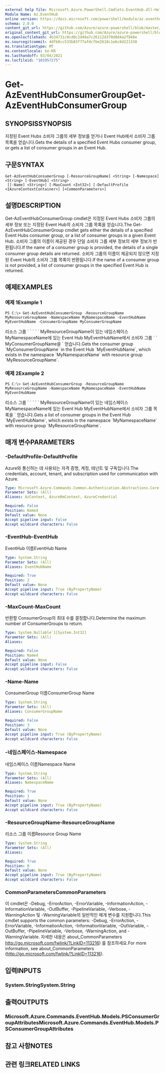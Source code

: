 ```yaml
---
external help file: Microsoft.Azure.PowerShell.Cmdlets.EventHub.dll-Help.xml
Module Name: Az.EventHub
online version: https://docs.microsoft.com/powershell/module/az.eventhub/get-azeventhubconsumergroup
schema: 2.0.0
content_git_url: https://github.com/Azure/azure-powershell/blob/master/src/EventHub/EventHub/help/Get-AzEventHubConsumerGroup.md
original_content_git_url: https://github.com/Azure/azure-powershell/blob/master/src/EventHub/EventHub/help/Get-AzEventHubConsumerGroup.md
ms.openlocfilehash: 4b34731c0cd0c2d49a7c26112d370d8d4a2f948e
ms.sourcegitcommit: 4dfb0cc533b83f77afdcfbe2618c1e6c8d221330
ms.translationtype: MT
ms.contentlocale: ko-KR
ms.lasthandoff: 03/04/2021
ms.locfileid: "101957275"
---
```

# <span data-ttu-id="b930f-101">Get-AzEventHubConsumerGroup</span><span class="sxs-lookup"><span data-stu-id="b930f-101">Get-AzEventHubConsumerGroup</span></span>

## <span data-ttu-id="b930f-102">SYNOPSIS</span><span class="sxs-lookup"><span data-stu-id="b930f-102">SYNOPSIS</span></span>
<span data-ttu-id="b930f-103">지정된 Event Hubs 소비자 그룹의 세부 정보를 얻거나 Event Hub에서 소비자 그룹 목록을 얻습니다.</span><span class="sxs-lookup"><span data-stu-id="b930f-103">Gets the details of a specified Event Hubs consumer group, or gets a list of consumer groups in an Event Hub.</span></span>

## <span data-ttu-id="b930f-104">구문</span><span class="sxs-lookup"><span data-stu-id="b930f-104">SYNTAX</span></span>

```
Get-AzEventHubConsumerGroup [-ResourceGroupName] <String> [-Namespace] <String> [-EventHub] <String>
 [[-Name] <String>] [-MaxCount <Int32>] [-DefaultProfile <IAzureContextContainer>] [<CommonParameters>]
```

## <span data-ttu-id="b930f-105">설명</span><span class="sxs-lookup"><span data-stu-id="b930f-105">DESCRIPTION</span></span>
<span data-ttu-id="b930f-106">Get-AzEventHubConsumerGroup cmdlet은 지정된 Event Hubs 소비자 그룹의 세부 정보 또는 지정된 Event Hub의 소비자 그룹 목록을 얻습니다.</span><span class="sxs-lookup"><span data-stu-id="b930f-106">The Get-AzEventHubConsumerGroup cmdlet gets either the details of a specified Event Hubs consumer group, or a list of consumer groups in a given Event Hub.</span></span>
<span data-ttu-id="b930f-107">소비자 그룹의 이름이 제공된 경우 단일 소비자 그룹 세부 정보의 세부 정보가 반환됩니다.</span><span class="sxs-lookup"><span data-stu-id="b930f-107">If the name of a consumer group is provided, the details of a single consumer group details are returned.</span></span>
<span data-ttu-id="b930f-108">소비자 그룹의 이름이 제공되지 않으면 지정된 Event Hub의 소비자 그룹 목록이 반환됩니다.</span><span class="sxs-lookup"><span data-stu-id="b930f-108">If the name of a consumer group is not provided, a list of consumer groups in the specified Event Hub is returned.</span></span>

## <span data-ttu-id="b930f-109">예제</span><span class="sxs-lookup"><span data-stu-id="b930f-109">EXAMPLES</span></span>

### <span data-ttu-id="b930f-110">예제 1</span><span class="sxs-lookup"><span data-stu-id="b930f-110">Example 1</span></span>
```
PS C:\> Get-AzEventHubConsumerGroup -ResourceGroupName MyResourceGroupName -NamespaceName MyNamespaceName -EventHubName MyEventHubName -ConsumerGroupName MyConsumerGroupName
```

<span data-ttu-id="b930f-111">리소스 그룹 \` \` \` \` \` MyResourceGroupName이 있는 네임스페이스 MyNamespaceName에 있는 Event Hub MyEventHubName에서 소비자 그룹 \` \` MyConsumerGroupName을 \` 얻습니다.</span><span class="sxs-lookup"><span data-stu-id="b930f-111">Gets the consumer group \`MyConsumerGroupName\` in the Event Hub \`MyEventHubName\`, which exists in the namespace \`MyNamespaceName\` with resource group \`MyResourceGroupName\`.</span></span>

### <span data-ttu-id="b930f-112">예제 2</span><span class="sxs-lookup"><span data-stu-id="b930f-112">Example 2</span></span>
```
PS C:\> Get-AzEventHubConsumerGroup -ResourceGroupName MyResourceGroupName -NamespaceName MyNamespaceName -EventHubName MyEventHubName
```

<span data-ttu-id="b930f-113">리소스 그룹 \` \` \` \` \` MyResourceGroupName이 있는 네임스페이스 MyNamespaceName에 있는 Event Hub MyEventHubName에서 소비자 그룹 목록을 \` 얻습니다.</span><span class="sxs-lookup"><span data-stu-id="b930f-113">Gets a list of consumer groups in the Event Hub \`MyEventHubName\`, which exists in the namespace \`MyNamespaceName\` with resource group \`MyResourceGroupName\`.</span></span>

## <span data-ttu-id="b930f-114">매개 변수</span><span class="sxs-lookup"><span data-stu-id="b930f-114">PARAMETERS</span></span>

### <span data-ttu-id="b930f-115">-DefaultProfile</span><span class="sxs-lookup"><span data-stu-id="b930f-115">-DefaultProfile</span></span>
<span data-ttu-id="b930f-116">Azure와 통신하는 데 사용되는 자격 증명, 계정, 테넌트 및 구독입니다.</span><span class="sxs-lookup"><span data-stu-id="b930f-116">The credentials, account, tenant, and subscription used for communication with Azure.</span></span>

```yaml
Type: Microsoft.Azure.Commands.Common.Authentication.Abstractions.Core.IAzureContextContainer
Parameter Sets: (All)
Aliases: AzContext, AzureRmContext, AzureCredential

Required: False
Position: Named
Default value: None
Accept pipeline input: False
Accept wildcard characters: False
```

### <span data-ttu-id="b930f-117">-EventHub</span><span class="sxs-lookup"><span data-stu-id="b930f-117">-EventHub</span></span>
<span data-ttu-id="b930f-118">EventHub 이름</span><span class="sxs-lookup"><span data-stu-id="b930f-118">EventHub Name</span></span>

```yaml
Type: System.String
Parameter Sets: (All)
Aliases: EventHubName

Required: True
Position: 2
Default value: None
Accept pipeline input: True (ByPropertyName)
Accept wildcard characters: False
```

### <span data-ttu-id="b930f-119">-MaxCount</span><span class="sxs-lookup"><span data-stu-id="b930f-119">-MaxCount</span></span>
<span data-ttu-id="b930f-120">반환할 ConsumerGroup의 최대 수를 결정합니다.</span><span class="sxs-lookup"><span data-stu-id="b930f-120">Determine the maximum number of ConsumerGroups  to return.</span></span>

```yaml
Type: System.Nullable`1[System.Int32]
Parameter Sets: (All)
Aliases:

Required: False
Position: Named
Default value: None
Accept pipeline input: False
Accept wildcard characters: False
```

### <span data-ttu-id="b930f-121">-Name</span><span class="sxs-lookup"><span data-stu-id="b930f-121">-Name</span></span>
<span data-ttu-id="b930f-122">ConsumerGroup 이름</span><span class="sxs-lookup"><span data-stu-id="b930f-122">ConsumerGroup Name</span></span>

```yaml
Type: System.String
Parameter Sets: (All)
Aliases: ConsumerGroupName

Required: False
Position: 3
Default value: None
Accept pipeline input: True (ByPropertyName)
Accept wildcard characters: False
```

### <span data-ttu-id="b930f-123">-네임스페이스</span><span class="sxs-lookup"><span data-stu-id="b930f-123">-Namespace</span></span>
<span data-ttu-id="b930f-124">네임스페이스 이름</span><span class="sxs-lookup"><span data-stu-id="b930f-124">Namespace Name</span></span>

```yaml
Type: System.String
Parameter Sets: (All)
Aliases: NamespaceName

Required: True
Position: 1
Default value: None
Accept pipeline input: True (ByPropertyName)
Accept wildcard characters: False
```

### <span data-ttu-id="b930f-125">-ResourceGroupName</span><span class="sxs-lookup"><span data-stu-id="b930f-125">-ResourceGroupName</span></span>
<span data-ttu-id="b930f-126">리소스 그룹 이름</span><span class="sxs-lookup"><span data-stu-id="b930f-126">Resource Group Name</span></span>

```yaml
Type: System.String
Parameter Sets: (All)
Aliases:

Required: True
Position: 0
Default value: None
Accept pipeline input: True (ByPropertyName)
Accept wildcard characters: False
```

### <span data-ttu-id="b930f-127">CommonParameters</span><span class="sxs-lookup"><span data-stu-id="b930f-127">CommonParameters</span></span>
<span data-ttu-id="b930f-128">이 cmdlet은 -Debug, -ErrorAction, -ErrorVariable, -InformationAction, -InformationVariable, -OutBuffer, -PipelineVariable, -Verbose, -WarningAction 및 -WarningVariable의 일반적인 매개 변수를 지원합니다.</span><span class="sxs-lookup"><span data-stu-id="b930f-128">This cmdlet supports the common parameters: -Debug, -ErrorAction, -ErrorVariable, -InformationAction, -InformationVariable, -OutVariable, -OutBuffer, -PipelineVariable, -Verbose, -WarningAction, and -WarningVariable.</span></span> <span data-ttu-id="b930f-129">자세한 내용은 about_CommonParameters http://go.microsoft.com/fwlink/?LinkID=113216) 를 참조하세요.</span><span class="sxs-lookup"><span data-stu-id="b930f-129">For more information, see about_CommonParameters (http://go.microsoft.com/fwlink/?LinkID=113216).</span></span>

## <span data-ttu-id="b930f-130">입력</span><span class="sxs-lookup"><span data-stu-id="b930f-130">INPUTS</span></span>

### <span data-ttu-id="b930f-131">System.String</span><span class="sxs-lookup"><span data-stu-id="b930f-131">System.String</span></span>

## <span data-ttu-id="b930f-132">출력</span><span class="sxs-lookup"><span data-stu-id="b930f-132">OUTPUTS</span></span>

### <span data-ttu-id="b930f-133">Microsoft.Azure.Commands.EventHub.Models.PSConsumerGroupAttributes</span><span class="sxs-lookup"><span data-stu-id="b930f-133">Microsoft.Azure.Commands.EventHub.Models.PSConsumerGroupAttributes</span></span>

## <span data-ttu-id="b930f-134">참고 사항</span><span class="sxs-lookup"><span data-stu-id="b930f-134">NOTES</span></span>

## <span data-ttu-id="b930f-135">관련 링크</span><span class="sxs-lookup"><span data-stu-id="b930f-135">RELATED LINKS</span></span>
